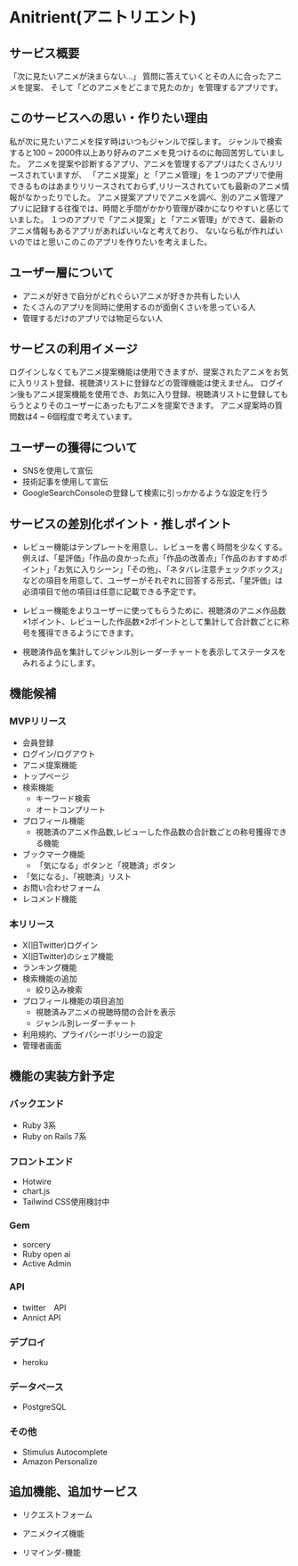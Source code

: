 # Anitrient(アニトリエント)

## サービス概要

「次に見たいアニメが決まらない…」
質問に答えていくとその人に合ったアニメを提案、
そして「どのアニメをどこまで見たのか」を管理するアプリです。

## このサービスへの思い・作りたい理由

私が次に見たいアニメを探す時はいつもジャンルで探します。
ジャンルで検索すると100 ~ 2000件以上あり好みのアニメを見つけるのに毎回苦労していました。
アニメを提案や診断するアプリ、アニメを管理するアプリはたくさんリリースされていますが、
「アニメ提案」と「アニメ管理」を１つのアプリで使用できるものはあまりリリースされておらず,リリースされていても最新のアニメ情報がなかったりでした。
アニメ提案アプリでアニメを調べ、別のアニメ管理アプリに記録する往復では、時間と手間がかかり管理が疎かになりやすいと感じていました。
１つのアプリで「アニメ提案」と「アニメ管理」ができて、最新のアニメ情報もあるアプリがあればいいなと考えており、
ないなら私が作ればいいのではと思いこのこのアプリを作りたいを考えました。

## ユーザー層について

- アニメが好きで自分がどれぐらいアニメが好きか共有したい人
- たくさんのアプリを同時に使用するのが面倒くさいを思っている人
- 管理するだけのアプリでは物足らない人

## サービスの利用イメージ

ログインしなくてもアニメ提案機能は使用できますが、提案されたアニメをお気に入りリスト登録、視聴済リストに登録などの管理機能は使えません。
ログイン後もアニメ提案機能を使用でき、お気に入り登録、視聴済リストに登録してもらうとよりそのユーザーにあったもアニメを提案できます。
アニメ提案時の質問数は4 ~ 6個程度で考えています。

## ユーザーの獲得について

- SNSを使用して宣伝
- 技術記事を使用して宣伝
- GoogleSearchConsoleの登録して検索に引っかかるような設定を行う

## サービスの差別化ポイント・推しポイント

- レビュー機能はテンプレートを用意し、レビューを書く時間を少なくする。
例えば、「星評価」「作品の良かった点」「作品の改善点」「作品のおすすめポイント」「お気に入りシーン」「その他」、「ネタバレ注意チェックボックス」などの項目を用意して、ユーザーがそれぞれに回答する形式、「星評価」は必須項目で他の項目は任意に記載できる予定です。

- レビュー機能をよりユーザーに使ってもらうために、視聴済のアニメ作品数×1ポイント、レビューした作品数×2ポイントとして集計して合計数ごとに称号を獲得できるようにできます。

- 視聴済作品を集計してジャンル別レーダーチャートを表示してステータスをみれるようにします。

## 機能候補

### MVPリリース
- 会員登録
- ログイン/ログアウト
- アニメ提案機能
- トップページ
- 検索機能
  - キーワード検索
  - オートコンプリート
- プロフィール機能
  - 視聴済のアニメ作品数,レビューした作品数の合計数ごとの称号獲得できる機能
- ブックマーク機能
  - 「気になる」ボタンと「視聴済」ボタン
- 「気になる」、「視聴済」リスト
- お問い合わせフォーム
- レコメンド機能

### 本リリース
- X(旧Twitter)ログイン
- X(旧Twitter)のシェア機能
- ランキング機能
- 検索機能の追加
  - 絞り込み検索
- プロフィール機能の項目追加
  - 視聴済みアニメの視聴時間の合計を表示
  - ジャンル別レーダーチャート
- 利用規約、プライパシーポリシーの設定
- 管理者画面

## 機能の実装方針予定

### バックエンド

- Ruby 3系
- Ruby on Rails 7系

### フロントエンド

- Hotwire
- chart.js
- Tailwind CSS使用検討中

### Gem 

  - sorcery
  - Ruby open ai
  - Active Admin

### API

- twitter　API
- Annict API

### デプロイ

- heroku

### データベース

- PostgreSQL

### その他

- Stimulus Autocomplete
- Amazon Personalize

## 追加機能、追加サービス

- リクエストフォーム

- アニメクイズ機能

- リマインダ-機能
